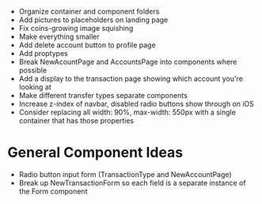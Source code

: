 - Organize container and component folders
- Add pictures to placeholders on landing page
- Fix coins-growing image squishing
- Make everything smaller
- Add delete account button to profile page
- Add proptypes
- Break NewAcountPage and AccountsPage into components where possible
- Add a display to the transaction page showing which account you're looking at
- Make different transfer types separate components
- Increase z-index of navbar, disabled radio buttons show through on iOS
- Consider replacing all width: 90%, max-width: 550px with a single container that has those properties


# General Component Ideas
- Radio button input form (TransactionType and NewAccountPage)
- Break up NewTransactionForm so each field is a separate instance of the Form component